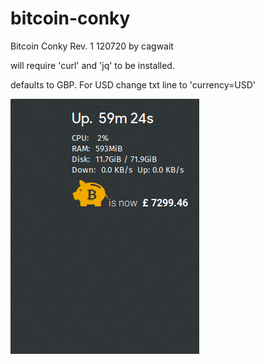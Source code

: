 # bitcoin-conky

Bitcoin Conky Rev. 1 120720 by cagwait

will require 'curl' and 'jq' to be installed.

defaults to GBP. For USD change txt line to 'currency=USD'

<img src="Conky.png">
